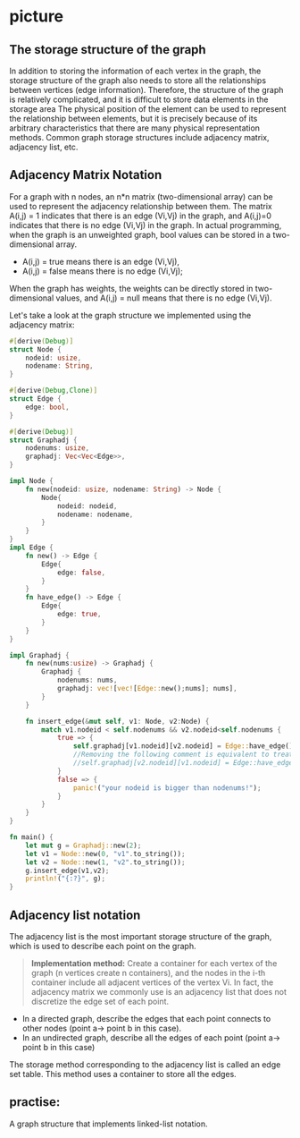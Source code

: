 # picture

## The storage structure of the graph

In addition to storing the information of each vertex in the graph, the storage structure of the graph also needs to store all the relationships between vertices (edge information). Therefore, the structure of the graph is relatively complicated, and it is difficult to store data elements in the storage area The physical position of the element can be used to represent the relationship between elements, but it is precisely because of its arbitrary characteristics that there are many physical representation methods. Common graph storage structures include adjacency matrix, adjacency list, etc.

## Adjacency Matrix Notation

For a graph with n nodes, an n*n matrix (two-dimensional array) can be used to represent the adjacency relationship between them. The matrix A(i,j) = 1 indicates that there is an edge (Vi,Vj) in the graph, and A(i,j)=0 indicates that there is no edge (Vi,Vj) in the graph.
In actual programming, when the graph is an unweighted graph, bool values can be stored in a two-dimensional array.

* A(i,j) = true means there is an edge (Vi,Vj),
* A(i,j) = false means there is no edge (Vi,Vj);


When the graph has weights, the weights can be directly stored in two-dimensional values, and A(i,j) = null means that there is no edge (Vi,Vj).

Let's take a look at the graph structure we implemented using the adjacency matrix:

```rust
#[derive(Debug)]
struct Node {
    nodeid: usize,
    nodename: String,
}

#[derive(Debug,Clone)]
struct Edge {
    edge: bool,
}

#[derive(Debug)]
struct Graphadj {
    nodenums: usize,
    graphadj: Vec<Vec<Edge>>,
}

impl Node {
    fn new(nodeid: usize, nodename: String) -> Node {
        Node{
            nodeid: nodeid,
            nodename: nodename,
        }
    }
}
impl Edge {
    fn new() -> Edge {
        Edge{
            edge: false,
        }
    }
    fn have_edge() -> Edge {
        Edge{
            edge: true,
        }
    }
}

impl Graphadj {
    fn new(nums:usize) -> Graphadj {
        Graphadj {
            nodenums: nums,
            graphadj: vec![vec![Edge::new();nums]; nums],
        }
    }

    fn insert_edge(&mut self, v1: Node, v2:Node) {
        match v1.nodeid < self.nodenums && v2.nodeid<self.nodenums {
            true => {
                self.graphadj[v1.nodeid][v2.nodeid] = Edge::have_edge();
                //Removing the following comment is equivalent to treating the graph as an undirected graph
                //self.graphadj[v2.nodeid][v1.nodeid] = Edge::have_edge();
            }
            false => {
                panic!("your nodeid is bigger than nodenums!");
            }
        }
    }
}

fn main() {
    let mut g = Graphadj::new(2);
    let v1 = Node::new(0, "v1".to_string());
    let v2 = Node::new(1, "v2".to_string());
    g.insert_edge(v1,v2);
    println!("{:?}", g);
}
```

## Adjacency list notation

The adjacency list is the most important storage structure of the graph, which is used to describe each point on the graph.

>**Implementation method:** Create a container for each vertex of the graph (n vertices create n containers), and the nodes in the i-th container include all adjacent vertices of the vertex Vi. In fact, the adjacency matrix we commonly use is an adjacency list that does not discretize the edge set of each point.

* In a directed graph, describe the edges that each point connects to other nodes (point a-> point b in this case).
* In an undirected graph, describe all the edges of each point (point a-> point b in this case)

The storage method corresponding to the adjacency list is called an edge set table. This method uses a container to store all the edges.

## **practise:**
A graph structure that implements linked-list notation.
